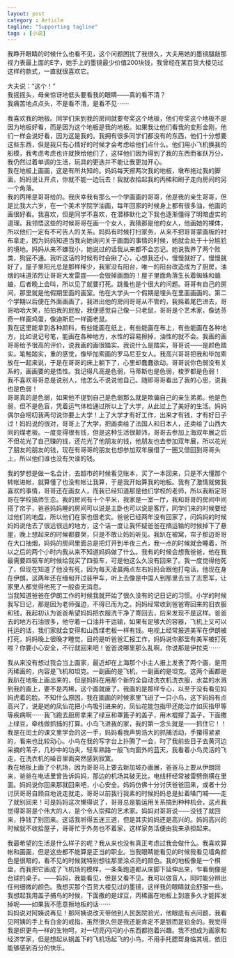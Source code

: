 ```yaml
---
layout: post
category : Article
tagline: "Supporting tagline"
tags : [小说]
---
```


我睁开眼睛的时候什么也看不见，这个问题困扰了我很久，大夫用她的墨镜腿敲那视力表最上面的E字，她手上的墨镜最少价值200块钱，我曾经在某百货大楼见过这样的款式，一直就很喜欢它。

大夫说：“这个！”  
我摇摇头，母亲惊讶地低头要看我的眼睛——真的看不清？  
我痛苦地点点头，不是看不清，是看不见⋯⋯

我喜欢我的地板。同学们来到我的房间就要夸奖这个地板，他们夸奖这个地板不是因为地板好看，而是因为这个地板是我的地板。如果我让他们看我的变形金刚，他们一样会说好看，因为这是我的。我拥有很多同学们都没有的东西，他们十分想要这些东西，但是我只有心情好的时候才会考虑给他们点什么。他们用小飞机换我的船模，我考虑考虑也许就换给他们了，这样他们因为得到了我的东西而雀跃万分，我仍然过着单调的生活，玩具的更迭并不能让我更加开心。  
我在地板上画画，这是有所共知的。妈妈每天擦两次我的地板，墩布拖过我的脚面，妈妈说让开点，你就不能一边玩去！我就收拾起我的丙稀和刷子走向房间的另一个角落。  
我的丙稀是哥哥给的。我庆幸我有那么一个学画画的哥哥，他是我的亲生哥哥，但是比我大六岁，在一个美术学院学油画，每年回家的时候身上都有很多油，他画的画很好看。我喜欢，但是同学不喜欢，在潜移默化之下我也逐渐懂得了明暗虚实的道理。我领悟这些的时候哥哥在画一个女人，我猜那是他的女人，他画她的裸体，所以他们一定有不可告人的关系。妈妈有时候打扫家务，从来不把哥哥蒙画板的衬布拿走，因为妈妈知道当我向她询问关于画面的事情的时候，她就会处于十分尴尬的境地。妈妈从来不嫌我小，她说过的话我从来都不会忘记。她说我养了两个败类，狗屁不通。我听这话的时候有时会揪了心，心想我还小，慢慢就好了，慢慢就好了，屋子里阳光总是那样稀少，我家没有阳台，唯一的阳台改造成为了厨房，油烟的味道浓烈让哥哥大发雷霆——会毁掉画面的！屋子里面角落生长着蜘蛛和蛐蛐，后者晚上会叫，所以见了就要打死。跳蚤也是个很大的问题。哥哥有自己的房间，那里就是他假期里面的画室。他在大学头一个假期是埋头在里面画画的。第二个学期以后便在外面画画了。我进出他的房间哥哥从不管的，我摇着尾巴进去，哥哥哈哈大笑，拍拍我的屁股，我便感觉自己像一只老鼠，哥哥是个艺术家，像达芬奇一样画鸡蛋，像迪斯尼一样画老鼠。  
我在这里能拿到各种颜料，有些能画在纸上，有些能画在布上，有些能画在各种地方，比如说记号笔，能画在各种地方，水性的容易擦掉，油性的就不会。我画的画哥哥给予很高的评价，说我画的画很踏实。我说什么是踏实，哥哥说——是颜色踏实。笔触踏实，重的感觉，像毕加索画的罗马尼亚女人。我高兴哥哥把我和毕加索放在一起来说，于是在哥哥的床上躺下了，心里却蠢蠢欲动。哥哥说你色弱没有关系的，画画要的是悟性。我记得凡高是色弱，马蒂斯也是色弱，梭罗都是色弱！  
我不喜欢哥哥总是说别人，他怎么不说说他自己。随即哥哥看出了我的心思，说我也是色弱！  
哥哥真的是色弱，如果他不提到自己是色弱那么就是欺骗自己的亲生弟弟。他是色弱，但不是色盲，凭着运气体检通过所以上了大学，从此过上了美好的生活。妈妈偶尔会唠叨我两句说你要上大学！上了大学才有好工作，出来才有钱，才有好日子过！妈妈说的很对，哥哥上了大学，把画卖给了法国人和日本人，还卖给了山西大同的煤老板。一度变得很有钱，但是这种生活很颠沛，哥哥去参加上海双年展之后不但花光了自己赚的钱，还花光了他朋友的钱，他朋友也去参加双年展，所以花光了朋友的朋友的钱，现在有哥哥的朋友也想参加双年展借了一圈又借回到哥哥头上，所以他们谁也没有欠谁的钱。

我的梦想是做一名会计，去超市的时候看见账本，买了一本回来，只是不大懂那个转帐进帐，就算懂了也没有帐让我算，于是我开始算我的地板。我有了激情就做我喜欢的事情，哥哥还在画女人，而我已经知道那是他们学校的老师，所以我断定哥哥在学校搞师生恋。我的房间有十个平米，我家是一室一厅，我和哥哥的房间中间搭了帘子，爸爸妈妈睡的房间可以说是主卧也可以说是客厅，同学们来的时候要经过他们的地盘，所以他们在家也很老实。爸爸已经两年没有回家了，问妈妈的时候妈妈说他去了很远很远的地方，这个话一度让我怀疑爸爸在搞运输的时候掉下了悬崖，晚上想起来的时候都要哭，只是不敢让妈妈听见。我趴在被窝，帘子那边哥哥在大口抽烟，妈妈的房间里面总是把灯开到半夜三点，我一点的时候就会睡着，所以之后的两个小时内我从来不知道妈妈做了什么。我有的时候会想我爸爸，他在我最需要四驱车的时候给我买了四驱车，可是他这么久没有回来了。我一度觉得他死了，但现在知道了他没有死，因为每天凌晨两点左右妈妈会跟他打电话，他现在身在伊朗，这两年还在缅甸开过装甲车，听上去像是中国人到那里去当了志愿军，让家里人都觉得他死了一般杳无消息。  
当我知道爸爸在伊朗工作的时候我就开始了很久没有的记日记的习惯。小学的时候我写日记，那是因为老师强迫，不得已而为之。妈妈经常收到爸爸寄回来的旧衣服和钱，我起初认为爸爸希望妈妈把衣服洗干净了寄回去，后来发现不是这样。爸爸去的地方石油很多，他守着一口油井干运输，如果有足够大的容器，飞机上又可以托运的话，我们家就会变得和山西煤老板一样有钱。电视上经常报道美军在伊朗被打死，妈妈晚上很晚才睡觉，目的是听爸爸汇报工作，妈妈说你那里有美军被打死啦？你要小心安全，不行就回来吧！爸爸说哪里那么乱啊，你说那是伊拉克⋯⋯

我从来没有想过我会当上画家，最近却在上海那个小主人报上发表了两个画，是用丙稀画的，内容是飞机和坦克。一副画的是飞机，一副画的是坦克。这两个画都是我趴在地板上画出来的，但是妈妈在用那个新的全自动洗衣机洗衣服，水盆的水溅到我的画上，要不是丙稀，这个画就废了。我画的是那样专心，以至于没有看见妈妈虎着的脸。不知什么原因，我在画画的时候家里飞进了一只小鸟，这下妈妈有点高兴了，说是她的凤仙花把小鸟吸引进来的，凤仙花能包指甲还能治疗如灰指甲等等疾病啊⋯⋯我飞跑去厨房拿来了绿豆和罩篦子的盖子，用木棍撑了盖子，下面撒上绿豆，牵线做抓捕的打算。小鸟飞进我的家，我的第一念头就是——抓住它！！我是在闰土的课文里学会的这一手，妈妈看我声势浩大的抓捕活动，手攥得紧紧的，看来也比较动心。小鸟在我的写字台上扑腾了一会，叼了我前些日子去黄河边采摘的苇子，几秒中的功夫，轻车熟路一般飞向窗外的蓝天，我看着小鸟灵活的飞走，在洗衣机的噪音里面突然感到寂寞。  
我在地板上画了个机场，因为哥哥马上要去新加坡办画展，爸爸马上要从伊朗回来，爸爸在电话里曾告诉妈妈，那边的机场其破无比，电线杆经常被雷劈倒横在里面。妈妈说你回来那就回来吧，小心安全。妈妈仿佛十分讨厌爸爸回来，或者十分讨厌哥哥自顾自地说走就走。哥哥以前我行我素的时候妈妈总是扯着嗓门喊——走了就别回来！可是妈妈这次懒得说了，哥哥总是能运用关系搞到种种机会，这点我觉得哥哥是个伟大的人，是个令人崇拜的艺术家。妈妈对哥哥说——没钱了就回来，挣钱了别回来。这话我听得五迷三道，但是其实妈妈还是高兴的。妈妈高兴的时候就不收拾屋子，哥哥忙于外务也不着家，这样家务活便由我来承担起来。

我最希望的生活是什么样子的呢？我从来也没有真正考虑过我会做什么。我喜欢算帐和画画，但是这些都不能算是正当的职业。当我眼睛能看见的时候我看见墙角颜色是很暗的，看不见的时候就特别想往那里涂点亮的颜色。我的地板像是一个棋盘，而我把它画成了飞机场的模样，一条条跑道都从床脚下延伸出来，乍看倒像是台球的桌子。——妈妈，我能看见，但是又看不见。我可以做盲人，同时能分辨出任何细微的颜色。我想买那个百货大楼见过的墨镜，这样我的眼睛就会舒服一些。我想起我用盖子捕鸟的时候，下面撒的是绿豆，丙稀画在地板上到底多久才能挥发掉呢——如果我不愿意擦地板的话⋯⋯  
妈妈说对阿姨说再见！那阿姨说改天带他到人民医院验光，他眼底有点问题，我看见阿姨的手上有白金的戒指，虽然很久但是我还能肯定不是银而是铂金的。我觉得我是织更鸟一样的生物呵，对一切亮闪闪的小东西都抱着兴趣。我不想成为画家和经济学家，但是想起从锅盖下的飞机场起飞的小鸟，不用手托腮帮身临其境，依旧能够感到百分的快乐。